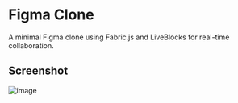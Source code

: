 # Figma Clone

A minimal Figma clone using Fabric.js and LiveBlocks for real-time collaboration.

## Screenshot
![image](https://github.com/fasilofficial/figma-clone/assets/83868023/9044e1e3-16bf-4a2d-ba34-0b54e5a4ddcd)
